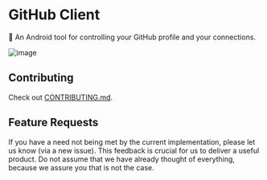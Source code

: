 # GitHub Client

:iphone: An Android tool for controlling your GitHub profile and your connections.

![image](https://user-images.githubusercontent.com/26657147/67778820-8d7bd800-fa42-11e9-8de8-518542eee1ec.png)


## Contributing

Check out [CONTRIBUTING.md](https://github.com/llvieira/GHCli/blob/master/CONTRIBUTING.md).

## Feature Requests

If you have a need not being met by the current implementation, please let us know (via a new issue). This feedback is crucial for us to deliver a useful product. Do not assume that we have already thought of everything, because we assure you that is not the case.
